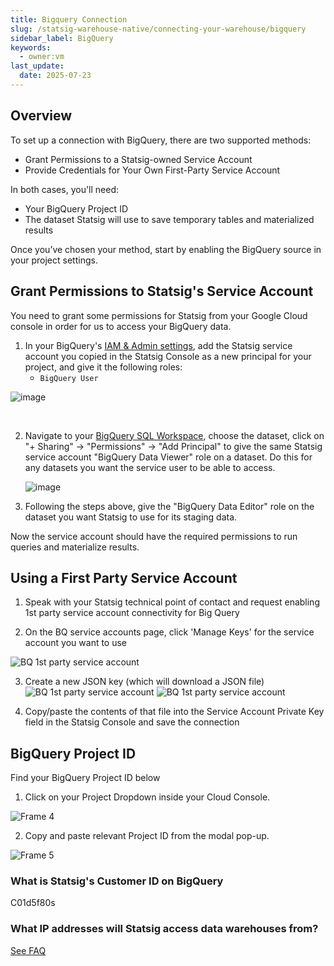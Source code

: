 ```yaml
---
title: Bigquery Connection
slug: /statsig-warehouse-native/connecting-your-warehouse/bigquery
sidebar_label: BigQuery
keywords:
  - owner:vm
last_update:
  date: 2025-07-23
---
```


## Overview

To set up a connection with BigQuery, there are two supported methods:

- Grant Permissions to a Statsig-owned Service Account 
- Provide Credentials for Your Own First-Party Service Account

In both cases, you'll need: 

- Your BigQuery Project ID
- The dataset Statsig will use to save temporary tables and materialized results

Once you’ve chosen your method, start by enabling the BigQuery source in your project settings.

## Grant Permissions to Statsig's Service Account

You need to grant some permissions for Statsig from your Google Cloud console in order for us to access your BigQuery data.

1. In your BigQuery's [IAM & Admin settings](https://console.cloud.google.com/iam-admin/), add the Statsig service account you copied in the Statsig Console as a new principal for your project, and give it the following roles:
   - `BigQuery User`

![image](https://user-images.githubusercontent.com/87334575/198107543-b3bcc19a-3231-4128-be42-a5dd52fb168a.png)

<br />

2. Navigate to your [BigQuery SQL Workspace](https://console.cloud.google.com/bigquery), choose the dataset, click on "+ Sharing" -> "Permissions" -> "Add Principal" to give the same Statsig service account "BigQuery Data Viewer" role on a dataset. Do this for any datasets you want the service user to be able to access.

   ![image](https://user-images.githubusercontent.com/77478330/175113611-90e618ad-f6e8-4005-933e-2a5660a14466.png)

3. Following the steps above, give the "BigQuery Data Editor" role on the dataset you want Statsig to use for its staging data.

Now the service account should have the required permissions to run queries and materialize results.

## Using a First Party Service Account
1. Speak with your Statsig technical point of contact and request enabling 1st party service account connectivity for Big Query

2. On the BQ service accounts page, click 'Manage Keys' for the service account you want to use

![BQ 1st party service account](/img/1stprtybq.png)

3. Create a new JSON key (which will download a JSON file)
![BQ 1st party service account](/img/1stprtybq2.png)
![BQ 1st party service account](/img/1stprtybq3.png)

4. Copy/paste the contents of that file into the Service Account Private Key field in the Statsig Console and save the connection


## BigQuery Project ID

Find your BigQuery Project ID below

1. Click on your Project Dropdown inside your Cloud Console.

![Frame 4](https://user-images.githubusercontent.com/108023879/187518062-7027f682-d1fd-445e-9947-897e44ea929e.png)

2. Copy and paste relevant Project ID from the modal pop-up.

![Frame 5](https://user-images.githubusercontent.com/108023879/187517901-9e7fd237-8325-4254-a1bd-c75f0ea08497.png)

### What is Statsig's Customer ID on BigQuery
C01d5f80s

### What IP addresses will Statsig access data warehouses from?

[See FAQ](/data-warehouse-ingestion/faq#what-ip-addresses-will-statsig-access-data-warehouses-from)
